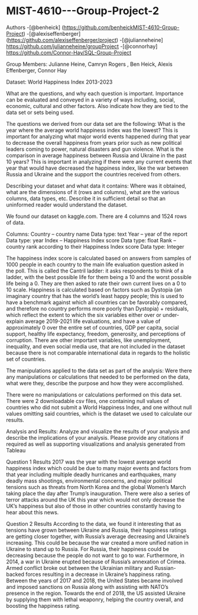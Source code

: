 # MIST-4610---Group-Project-2
Authors
-[@benheick] (https://github.com/benheickMIST-4610-Group-Project)
-[@alexiseffenberger] (https://github.com/alexiseffenberger/project)
-[@julianneheine] https://github.com/julianneheine/groupProject
-[@connorhay] https://github.com/Connor-Hay/SQL-Group-Project

Group Members: Julianne Heine, Camryn Rogers , Ben Heick, Alexis Effenberger, Connor Hay

Dataset: World Happiness Index 2013-2023

What are the questions, and why each question is important. Importance can be evaluated and conveyed in a variety of ways including, social, economic, cultural and other factors. Also indicate how they are tied to the data set or sets being used.

The questions we derived from our data set are the following: What is the year where the average world happiness index was the lowest? This is important for analyzing what major world events happened during that year to decrease the overall happiness from years prior such as new political leaders coming to power, natural disasters and gun violence. What is the comparison in average happiness between Russia and Ukraine in the past 10 years? This is important in analyzing if there were any current events that year that would have decreased the happiness index, like the war between Russia and Ukraine and the support the countries received from others.

Describing your dataset and what data it contains: Where was it obtained, what are the dimensions of it (rows and columns), what are the various columns, data types, etc. Describe it in sufficient detail so that an uninformed reader would understand the dataset.

We found our dataset on kaggle.com. There are 4 columns and 1524 rows of data.

Columns: 
Country – country name 
  Data type: text
Year – year of the report
  Data type: year
Index – Happiness Index score
  Data type: float
Rank – country rank according to their Happiness Index score
  Data type: Integer

The happiness index score is calculated based on answers from samples of 1000 people in each country to the main life evaluation question asked in the poll. This is called the Cantril ladder: it asks respondents to think of a ladder, with the best possible life for them being a 10 and the worst possible life being a 0. They are then asked to rate their own current lives on a 0 to 10 scale. Happiness is calculated based on factors such as Dystopia (an imaginary country that has the world’s least happy people; this is used to have a benchmark against which all countries can be favorably compared, and therefore no country performs more poorly than Dystopia) + residuals, which reflect the extent to which the six variables either over or under-explain average 2019-2021 life evaluations, and have a value of approximately 0 over the entire set of countries, GDP per capita, social support, healthy life expectancy, freedom, generosity, and perceptions of corruption. There are other important variables, like unemployment, inequality, and even social media use, that are not included in the dataset because there is not comparable international data in regards to the holistic set of countries.

The manipulations applied to the data set as part of the analysis:
Were there any manipulations or calculations that needed to be performed on the data, what were they, describe the purpose and how they were accomplished. 

There were no manipulations or calculations performed on this data set. There were 2 downloadable csv files, one containing null values of countries who did not submit a World Happiness Index, and one without null values omitting said countries, which is the dataset we used to calculate our results.

Analysis and Results:
Analyze and visualize the results of your analysis and describe the implications of your analysis. Please provide any citations if required as well as supporting visualizations and analysis generated from Tableau

Question 1 Results
2017 was the year with the lowest average world happiness index which could be due to many major events and factors from that year including multiple deadly hurricanes and earthquakes, many deadly mass shootings, environmental concerns, and major political tensions such as threats from North Korea and the global Women’s March taking place the day after Trump’s inauguration. There were also a series of terror attacks around the UK this year which would not only decrease the UK’s happiness but also of those in other countries constantly having to hear about this news.

Question 2 Results
According to the data, we found it interesting that as tensions have grown between Ukraine and Russia, their happiness ratings are getting closer together, with Russia’s average decreasing and Ukraine’s increasing. This could be because the war created a more unified nation in Ukraine to stand up to Russia. For Russia, their happiness could be decreasing because the people do not want to go to war. Furthermore, in 2014, a war in Ukraine erupted because of Russia’s annexation of Crimea. Armed conflict broke out between the Ukrainian military and Russian-backed forces resulting in a decrease in Ukraine’s happiness rating. Between the years of 2017 and 2018, the United States became involved and imposed sanctions on Russia along with assisting with NATO’s presence in the region. Towards the end of 2018, the US assisted Ukraine by supplying them with lethal weaponry, helping the country overall, and boosting the happiness rating.
